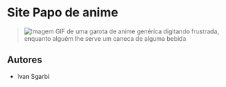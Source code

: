 # Site Papo de anime

> ![Imagem GIF de uma garota de anime genérica digitando frustrada,
> enquanto alguém lhe serve um caneca de alguma
> bebida](https://twilio-cms-prod.s3.amazonaws.com/original_images/Kr24DwUk7kiFx4V3gr5S652MI67Wf6RLaYtuKip-Wl-U_w0-hjHVAh4jqWYjzHzin98TW37M1J_TYJ)

## Autores

 - Ivan Sgarbi


